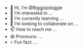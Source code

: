 - 👋 Hi, I’m @Biggjojobiggie
- 👀 I’m interested in ...
- 🌱 I’m currently learning ...
- 💞️ I’m looking to collaborate on ...
- 📫 How to reach me ...
- 😄 Pronouns: ...
- ⚡ Fun fact: ...

<!---
Biggjojobiggie/Biggjojobiggie is a ✨ special ✨ repository because its `README.md` (this file) appears on your GitHub profile.
You can click the Preview link to take a look at your changes.
--->
